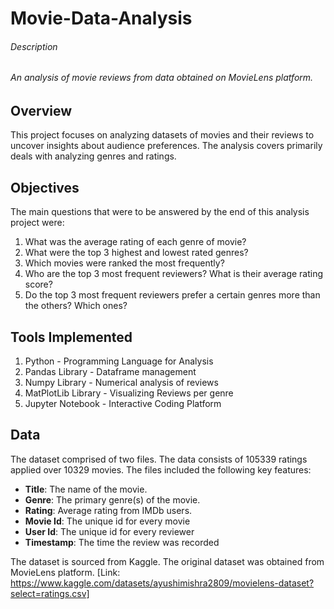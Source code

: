 # Movie-Data-Analysis

###### Description
###### An analysis of movie reviews from data obtained on MovieLens platform.

## Overview 
This project focuses on analyzing datasets of movies and their reviews to uncover insights about audience preferences. The analysis covers primarily deals with analyzing genres and ratings.

## Objectives
The main questions that were to be answered by the end of this analysis project were: 

1. What was the average rating of each genre of movie? 
2. What were the top 3 highest and lowest rated genres? 
3. Which movies were ranked the most frequently? 
4. Who are the top 3 most frequent reviewers? What is their average rating score?
5. Do the top 3 most frequent reviewers prefer a certain genres more than the others? Which ones? 

## Tools Implemented

1. Python - Programming Language for Analysis
2. Pandas Library - Dataframe management
3. Numpy Library - Numerical analysis of reviews
4. MatPlotLib Library - Visualizing Reviews per genre
5. Jupyter Notebook - Interactive Coding Platform

## Data 
The dataset comprised of two files. The data consists of 105339 ratings applied over 10329 movies. The files included the following key features:
- **Title**: The name of the movie.
- **Genre**: The primary genre(s) of the movie.
- **Rating**: Average rating from IMDb users.
- **Movie Id**: The unique id for every movie
- **User Id**: The unique id for every reviewer
- **Timestamp**: The time the review was recorded

The dataset is sourced from Kaggle. The original dataset was obtained from MovieLens platform.
[Link: https://www.kaggle.com/datasets/ayushimishra2809/movielens-dataset?select=ratings.csv]
